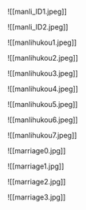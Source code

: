 	
![[manli_ID1.jpeg]]

![[manli_ID2.jpeg]] 

![[manlihukou1.jpeg]]

![[manlihukou2.jpeg]]

![[manlihukou3.jpeg]]

![[manlihukou4.jpeg]]

![[manlihukou5.jpeg]]

![[manlihukou6.jpeg]]

![[manlihukou7.jpeg]]

![[marriage0.jpg]]

![[marriage1.jpg]]

![[marriage2.jpg]]

![[marriage3.jpg]]